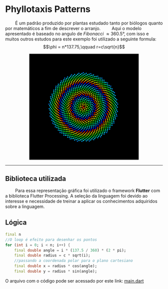 # Phyllotaxis Patterns

$\qquad$É um padrão produzido por plantas estudado tanto por biólogos quanto por matemáticos a fim de descrever o arranjo. 
$\qquad$Aqui o modelo apresentado é baseado no angulo de *Fibonacci* $\approx360.5°$, com isso e muitos outros estudos para este exemplo foi utilizado a seguinte formula:
$$\phi = n*137.75,\qquad r=c\sqrt{n}$$
<p align="center">
<img src="assets/preview/cap-1.png" alt="drawing" width="350" style="center"/>
</p>

---
## Biblioteca utilizada

$\qquad$Para essa representação gráfica foi utilizado o framework **Flutter** com a biblioteca Flutter Processing. A seleção da linguagem foi devido ao interesse e necessidade de treinar a aplicar os conhecimentos adquiridos sobre a linguagem. 


## Lógica

```Dart
final n
//O loop é efeito para desenhar os pontos
for (int i = 0; i < n; i++) {
    final double angle = i * (137.5 / 360) * (2 * pi);
    final double radius = c * sqrt(i);
    //passando a coordenada polar para o plano cartesiano
    final double x = radius * cos(angle);
    final double y = radius * sin(angle);
```
O arquivo com o código pode ser acessado por este link: [main.dart](lib/main.dart)